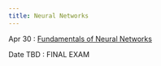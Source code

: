 ```yaml
---
title: Neural Networks
---
```


Apr 30 
: [Fundamentals of Neural Networks]()

Date TBD
: FINAL EXAM